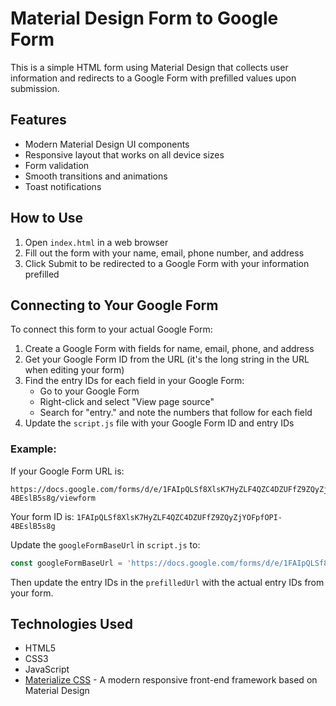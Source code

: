 # Material Design Form to Google Form

This is a simple HTML form using Material Design that collects user information and redirects to a Google Form with prefilled values upon submission.

## Features

- Modern Material Design UI components
- Responsive layout that works on all device sizes
- Form validation
- Smooth transitions and animations
- Toast notifications

## How to Use

1. Open `index.html` in a web browser
2. Fill out the form with your name, email, phone number, and address
3. Click Submit to be redirected to a Google Form with your information prefilled

## Connecting to Your Google Form

To connect this form to your actual Google Form:

1. Create a Google Form with fields for name, email, phone, and address
2. Get your Google Form ID from the URL (it's the long string in the URL when editing your form)
3. Find the entry IDs for each field in your Google Form:
   - Go to your Google Form
   - Right-click and select "View page source"
   - Search for "entry." and note the numbers that follow for each field
4. Update the `script.js` file with your Google Form ID and entry IDs

### Example:

If your Google Form URL is:
```
https://docs.google.com/forms/d/e/1FAIpQLSf8XlsK7HyZLF4QZC4DZUFfZ9ZQyZjYOFpfOPI-4BEslB5s8g/viewform
```

Your form ID is: `1FAIpQLSf8XlsK7HyZLF4QZC4DZUFfZ9ZQyZjYOFpfOPI-4BEslB5s8g`

Update the `googleFormBaseUrl` in `script.js` to:
```javascript
const googleFormBaseUrl = 'https://docs.google.com/forms/d/e/1FAIpQLSf8XlsK7HyZLF4QZC4DZUFfZ9ZQyZjYOFpfOPI-4BEslB5s8g/viewform';
```

Then update the entry IDs in the `prefilledUrl` with the actual entry IDs from your form.

## Technologies Used

- HTML5
- CSS3
- JavaScript
- [Materialize CSS](https://materializecss.com/) - A modern responsive front-end framework based on Material Design
